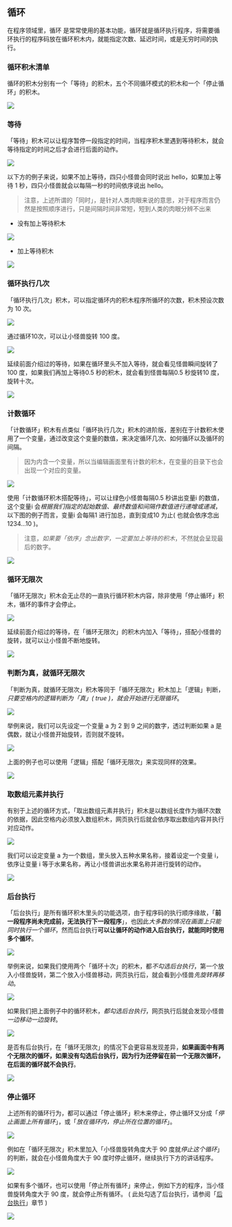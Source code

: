 ## 循环

在程序领域里，循环 是常常使用的基本功能，循环就是循环执行程序，将需要循环执行的程序码放在循环积木内，就能指定次数、延迟时间，或是无穷时间的执行。

### 循环积木清单

循环的积木分别有一个「等待」的积木，五个不同循环模式的积木和一个「停止循环」的积木。

![](loop/upload_ca6884696c2d35d55891c84efe72d3e3.png)

### 等待

「等待」积木可以让程序暂停一段指定的时间，当程序积木里遇到等待积木，就会等待指定的时间之后才会进行后面的动作。

![](loop/loop-23.jpg)

以下方的例子来说，如果不加上等待，四只小怪兽会同时说出 hello，如果加上等待 1 秒，四只小怪兽就会以每隔一秒的时间依序说出 hello。

> 注意，上述所谓的「同时」，是针对人类肉眼来说的意思，对于程序而言仍然是按照顺序进行，只是间隔时间非常短，短到人类的肉眼分辨不出来

- 没有加上等待积木

![](loop/upload_a56e532f444f10f1b63e0a204061e30b.png)

- 加上等待积木

![](loop/upload_293de1e01c5e037871f6163c6558dc73.gif)

### 循环执行几次

「循环执行几次」积木，可以指定循环内的积木程序所循环的次数，积木预设次数为 10 次。

![](loop/upload_f79542ae68a6272f380d047e89a50d73.png)

通过循环10次，可以让小怪兽旋转 100 度。

![](loop/upload_d127a673a65ffa14a8d0bc1850e227d8.png)

延续前面介绍过的等待，如果在循环里头不加入等待，就会看见怪兽瞬间旋转了100 度，如果我们再加上等待0.5 秒的积木，就会看到怪兽每隔0.5 秒旋转10 度，旋转十次。

![](loop/upload_6581350ae4072c6853deb40ba6c1b8715.gif)

### 计数循环

「计数循环」积木有点类似「循环执行几次」积木的进阶版，差别在于计数积木使用了一个变量，通过改变这个变量的数值，来决定循环几次、如何循环以及循环的间隔。

> 因为内含一个变量，所以当编辑画面里有计数的积木，在变量的目录下也会出现一个对应的变量。

![](loop/upload_931c65737aff90e055172a2bc1b0046f.png)

使用「计数循环积木搭配等待」，可以让绿色小怪兽每隔0.5 秒讲出变量i 的数值，这个变量i 会*根据我们指定的起始数值、最终数值和间隔作数值进行递增或递减*，以下图的例子而言，变量i 会每隔1 进行加总，直到变成10 为止( 也就会依序念出1234...10 )。

> 注意，*如果要「依序」念出数字，一定要加上等待的积木*，不然就会呈现最后的数字。

![](loop/upload_908d5656340dfec2d3493cb91b4bb0fc.gif)

### 循环无限次

「循环无限次」积木会无止尽的一直执行循环积木内容，除非使用「停止循环」积木，循环的事件才会停止。

![](loop/upload_e31a0f641fd9e1812671054b40556bf5.png)

延续前面介绍过的等待，在「循环无限次」的积木内加入「等待」，搭配小怪兽的旋转，就可以让小怪兽不断地旋转。

![](loop/upload_d170f481f8ae8aacb7857631becdff80.gif)

### 判断为真，就循环无限次

「判断为真，就循环无限次」积木等同于「循环无限次」积木加上「逻辑」判断，*只要空格内的逻辑判断为「真」( true )，就会开始进行无限循环*。

![](loop/upload_4d24b8aba98c0f9b641ca205da27a3c5.png)

举例来说，我们可以先设定一个变量 a 为 2 到 9 之间的数字，透过判断如果 a 是偶数，就让小怪兽开始旋转，否则就不旋转。

![](loop/upload_382e2b22cb51186e60dad591d1381be4.gif)

上面的例子也可以使用「逻辑」搭配「循环无限次」来实现同样的效果。

![](loop/upload_a2efd4f119a98ec24fe026edc06ac3a1.png)

### 取数组元素并执行

有别于上述的循环方式，「取出数组元素并执行」积木是以数组长度作为循环次数的依据，因此空格内必须放入数组积木，网页执行后就会依序取出数组内容并执行对应动作。

![](loop/upload_5ce25b86a4d39f1a5a9eb37ce0e55b86.png)

我们可以设定变量 a 为一个数组，里头放入五种水果名称，接着设定一个变量 i，依序让变量 i 等于水果名称，再让小怪兽讲出水果名称并进行旋转的动作。

![](loop/upload_8578fd8cf709d07c7f0ce194d2675365.gif)

### 后台执行

「后台执行」是所有循环积木里头的功能选项，由于程序码的执行顺序缘故，「**前一段程序尚未完成前，无法执行下一段程序**」，也因此*大多数的情况在画面上只能同时执行一个循环*，然而后台执行**可以让循环的动作进入后台执行，就能同时使用多个循环**。

![](loop/upload_89cb190849c5f3c10505ab4408333d8b.png)

举例来说，如果我们使用两个「循环十次」的积木，都*不勾选后台执行*，第一个放入小怪兽旋转，第二个放入小怪兽移动，网页执行后，就会看到小怪兽*先旋转再移动*。

![](loop/upload_2e869e3909426065dbe1f26797fed529.gif)

如果我们把上面例子中的循环积木，*都勾选后台执行*，网页执行后就会发现小怪兽*一边移动一边旋转*。

![](loop/upload_fca308cfb10229cf2cb36d2604d51c3e.gif)

是否有后台执行，在「循环无限次」的情况下会更容易发现差异，**如果画面中有两个无限次的循环，如果没有勾选后台执行，因为行为还停留在前一个无限次循环，在后面的循环就不会执行**。

![](loop/upload_7379ccd91a2ab2e57d15a51dbcef0c62.gif)

### 停止循环

上述所有的循环行为，都可以通过「停止循环」积木来停止，停止循环又分成「*停止画面上所有循环*」，或「*放在循环内，停止所在位置的循环*」。

![](loop/upload_b1817a24a19b730c925b2f0c4af96e26.png)

例如在「循环无限次」积木里加入「小怪兽旋转角度大于 90 度就*停止这个循环*」的判断，就会在小怪兽角度大于 90 度时停止循环，继续执行下方的讲话程序。

![](loop/upload_7ce353ec6f92ec9ac4b9cc2bae786417.gif)

如果有多个循环，也可以使用「停止所有循环」来停止，例如下方的程序，当小怪兽旋转角度大于 90 度，就会停止所有循环。 ( 此处勾选了后台执行，请参阅「[后台执行](loop.html#id9)」章节 )

![](loop/upload_55f343e086261afb02b6988c542ea8f3.gif)
